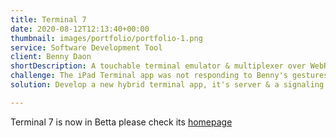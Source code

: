 ```yaml
---
title: Terminal 7
date: 2020-08-12T12:13:40+00:00
thumbnail: images/portfolio/portfolio-1.png
service: Software Development Tool
client: Benny Daon
shortDescription: A touchable terminal emulator & multiplexer over WebRTC
challenge: The iPad Terminal app was not responding to Benny's gestures.
solution: Develop a new hybrid terminal app, it's server & a signaling server

--- 
```

Terminal 7 is now in Betta please check its
[homepage](https://terminal7.dev)
